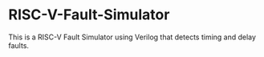 # RISC-V-Fault-Simulator
This is a RISC-V Fault Simulator using Verilog that detects timing and delay faults.
